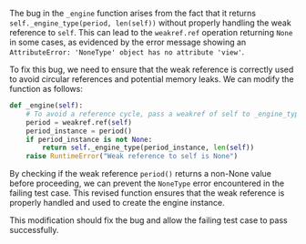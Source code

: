 The bug in the `_engine` function arises from the fact that it returns `self._engine_type(period, len(self))` without properly handling the weak reference to `self`. This can lead to the `weakref.ref` operation returning `None` in some cases, as evidenced by the error message showing an `AttributeError: 'NoneType' object has no attribute 'view'`.

To fix this bug, we need to ensure that the weak reference is correctly used to avoid circular references and potential memory leaks. We can modify the function as follows:

```python
def _engine(self):
    # To avoid a reference cycle, pass a weakref of self to _engine_type.
    period = weakref.ref(self)
    period_instance = period()
    if period_instance is not None:
        return self._engine_type(period_instance, len(self))
    raise RuntimeError("Weak reference to self is None")
```

By checking if the weak reference `period()` returns a non-None value before proceeding, we can prevent the `NoneType` error encountered in the failing test case. This revised function ensures that the weak reference is properly handled and used to create the engine instance.

This modification should fix the bug and allow the failing test case to pass successfully.